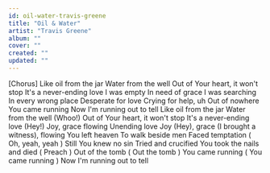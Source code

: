 ```yaml
---
id: oil-water-travis-greene
title: "Oil & Water"
artist: "Travis Greene"
album: ""
cover: ""
created: ""
updated: ""
---
```


[Chorus]
Like oil from the jar
Water from the well
Out of Your heart, it won't stop
It's a never-ending love
I was empty
In need of grace
I was searching
In every wrong place
Desperate for love
Crying for help, uh
Out of nowhere You came running
Now I'm running out to tell
Like oil from the jar
Water from the well (Whoo!)
Out of Your heart, it won't stop
It's a never-ending love (Hey!)
Joy, grace flowing
Unending love
Joy (Hey), grace (I brought a witness), flowing
You left heaven
To walk beside men
Faced temptation (
Oh, yeah, yeah
)
Still You knew no sin
Tried and crucified
You took the nails and died (
Preach
)
Out of the tomb (
Out the tomb
)
You came running (
You came running
)
Now I'm running out to tell